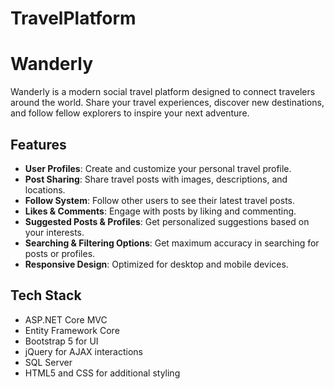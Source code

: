 # TravelPlatform
# Wanderly

Wanderly is a modern social travel platform designed to connect travelers around the world. Share your travel experiences, discover new destinations, and follow fellow explorers to inspire your next adventure.

## Features

- **User Profiles**: Create and customize your personal travel profile.
- **Post Sharing**: Share travel posts with images, descriptions, and locations.
- **Follow System**: Follow other users to see their latest travel posts.
- **Likes & Comments**: Engage with posts by liking and commenting.
- **Suggested Posts & Profiles**: Get personalized suggestions based on your interests.
- **Searching & Filtering Options**: Get maximum accuracy in searching for posts or profiles.
- **Responsive Design**: Optimized for desktop and mobile devices.

## Tech Stack

- ASP.NET Core MVC
- Entity Framework Core
- Bootstrap 5 for UI
- jQuery for AJAX interactions
- SQL Server
- HTML5 and CSS for additional styling

